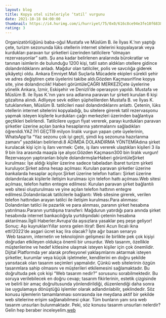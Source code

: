 ```yaml
--- 
layout: blog
title: Kopya otel siteleriyle ‘tatil’ vurgunu
date: 2021-10-18 04:00:00
thumbnail: https://i4.hurimg.com/i/hurriyet/75/0x0/616c8ce94e3fe10f6838ea20.jpg
rating: 3
---
```

Organizatörlüğünü baba-oğul Mustafa ve Müslüm B. ile İlyas K.’nın yaptığı çete, turizm sezonunda lüks otellerin internet sitelerini kopyalayarak veya kurdukları paravan tur şirketleri üzerinden tatilcilere “olmayan rezervasyonlar” sattı. Şu ana kadar belirlenen aralarında bürokratlar ve tanınan isimlerin de bulunduğu 1200 kişi, tatil satın aldıkları otellere gidince dolandırıldıklarını anladı. Mağdur olan tatilciler, polis ve savcılığa giderek şikâyetçi oldu. Ankara Emniyet Mali Suçlarla Mücadele ekipleri sürekli şehir ve adres değiştiren çete üyelerini takibe aldı.Gözden KaçmasınYine kopya site, yine dolandırıcılık! Haberi görüntüleÇAĞRI MERKEZİÇete üyelerine yönelik Ankara, İzmir, Eskişehir ve Denizli’de operasyon yapıldı. Mustafa ve Müslüm B. ile İlyas K.’nın yanı sıra adlarına paravan tur şirketi kurulan 6 kişi gözaltına alındı. Adliyeye sevk edilen şüphelilerden Mustafa B. ve İlyas K. tutuklanırken, Müslüm B. tatilcileri nasıl dolandırdıklarını anlattı. Çetenin, lüks otellerin internet sitelerini kopyaladığı, bu sitelere girerek tatil rezervasyonu yapmak isteyen kişilerle kurdukları çağrı merkezleri üzerinden bağlantıya geçtikleri belirlendi. Tatilcilere uygun fiyat vererek, parayı kurdukları paravan şirketler üzerine açılan banka hesaplarına yatırmalarını sağladıkları öğrenildi.YAZ İYİ GEÇTİ9 milyon liralık vurgun yapan çete üyelerinin, WhatsApp’ta “Yaz sezonu çok iyi geçti, şimdi kış sezonuna hazırlanma zamanı” yazdıkları belirlendi.8 ADIMDA DOLANDIRMA YÖNTEMİAdına şirket kurulacak kişi için iş ilanı vermek: Çete, iş ilanı vererek ulaştıkları kişileri 3 ila 9 bin lira arasında maaşla işe alıyor.Gözden Kaçmasın300 bin liralık vurgun! Rezervasyon yaptıranları böyle dolandırmışlarHaberi görüntüleŞirket kurulması: İşe aldığı kişiler üzerine sadece tabeladan ibaret turizm şirketi kuruluyor.Şirket adına hesap açılması: Kurulan paravan şirketler üzerine bankalarda hesaplar açılıyor.Şirket üzerine telefon hatları: Şirket üzerine dolandırılacak kişilerle iletişim kurulması için telefon hattı açılması.Web sitesi açılması, telefon hattın entegre edilmesi: Kurulan paravan şirket bağlantılı web sitesi oluşturulması ve yine açılan telefon hattının entegre edilmesi.Dolandırılacak tatilcilerle bağlantı: Web sitesine girerek, verilen telefon hattından arayan tatilci ile iletişim kurulması.Para alınması: Dolandırılan tatilci ile pazarlık ve para alınması, paranın şirket hesabına yatırılması.Paranın yurtdışına transferi: Mağdurun yatırdığı para anında şirket hesabında internet bankacılığıyla yurtdışındaki çetenin hesabına aktarılması.İlgili Haberler:Avrupa'da aşısızlara yasaklar peş peşe geliyor! Sonuç: Aşı kuyruklarıYıllar sonra gelen itiraf: Beni Acun Ilıcalı ikna etti!2022’de asgari ücret kaç lira olacak? İşte ağır basan senaryo</br>&nbsp;Web tasarım, internetin ve teknolojinin gelişmesi ile birlikte pek çok kişiyi doğrudan etkileyen oldukça önemli bir unsurdur. Web tasarım, özellikle müşterilerine ve hedef kitlesine ulaşmak isteyen kişiler için çok önemlidir. Dijital Platformda yer alarak profesyonel yaklaşımlarını aktarmak isteyen şirketler, kurumlar veya küçük işletmeler, kendilerini en doğru şekilde yansıtacak olan tasarım seçimleri yapmalıdır. Çünkü web sitelerinin özgün tasarımlara sahip olmasını ve müşterileri etkilemesini sağlamaktadır. Bu doğrultuda pek çok kişi “Web tasarım nedir?” sorusunu sorabilmektedir. Bu soruya verilebilecek en doğru cevap; tasarım fikirlerinin, estetik çizgisinde ve belirli bir amaç doğrultusunda yönlendirildiği, düzenlendiği daha sonra ise uygulamaya dönüştüğü işlemler olarak adlandırılabilir, şeklindedir. Söz konusu işlemlerin tamamlanması sonrasında ise meydana aktif bir şekilde web sitelerine erişim sağlanabilmesi çıkar. Tüm bunların yanı sıra web tasarım unsurları bulunmaktadır. Peki, söz konusu tasarım unsurları nelerdir? Gelin hep beraber inceleyelim.<a href="https://www.developerbilisim.com/web-tasarim">web</a>
